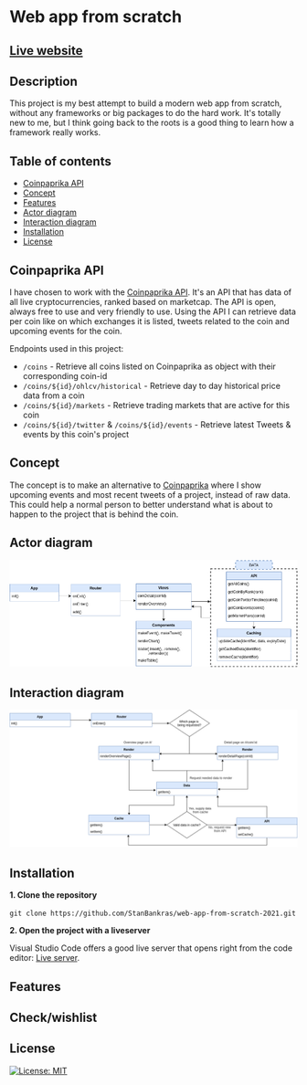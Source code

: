 # Web app from scratch

## [Live website](https://stanbankras.github.io/web-app-from-scratch-2021/)

## Description
This project is my best attempt to build a modern web app from scratch, without any frameworks or big packages to do the hard work. It's totally new to me,
but I think going back to the roots is a good thing to learn how a framework really works.

<!-- Add a nice poster image here at the end of the week, showing off your shiny frontend 📸 -->

## Table of contents
* [Coinpaprika API](https://github.com/StanBankras/web-app-from-scratch-2021#coinpaprika-api)
* [Concept](https://github.com/StanBankras/web-app-from-scratch-2021#concept)
* [Features](https://github.com/StanBankras/web-app-from-scratch-2021#features)
* [Actor diagram](https://github.com/StanBankras/web-app-from-scratch-2021#actor-diagram)
* [Interaction diagram](https://github.com/StanBankras/web-app-from-scratch-2021#interaction-diagram)
* [Installation](https://github.com/StanBankras/web-app-from-scratch-2021#installation)
* [License](https://github.com/StanBankras/web-app-from-scratch-2021#features)

## Coinpaprika API
I have chosen to work with the [Coinpaprika API](https://api.coinpaprika.com/). It's an API that has data of all live cryptocurrencies, ranked based on marketcap. The API is open, always free to use and very friendly to use. Using the API I can retrieve data per coin like on which exchanges it is listed, tweets related to the coin and upcoming events for the coin.

Endpoints used in this project:
* `/coins` - Retrieve all coins listed on Coinpaprika as object with their corresponding coin-id
* `/coins/${id}/ohlcv/historical` - Retrieve day to day historical price data from a coin
* `/coins/${id}/markets` - Retrieve trading markets that are active for this coin
* `/coins/${id}/twitter` & `/coins/${id}/events` - Retrieve latest Tweets & events by this coin's project

## Concept
The concept is to make an alternative to [Coinpaprika](https://coinpaprika.com/) where I show upcoming events and most recent tweets of a project, instead of raw data. This could help a normal person to better understand what is about to happen to the project that is behind the coin.

## Actor diagram
![Actor diagram](https://github.com/StanBankras/web-app-from-scratch-2021/blob/master/public/img/actor-diagram-2.png?raw=true)

## Interaction diagram
![Interaction diagram](https://github.com/StanBankras/web-app-from-scratch-2021/blob/master/public/img/interaction-diagram-2.png?raw=true)

## Installation
**1. Clone the repository**

```git clone https://github.com/StanBankras/web-app-from-scratch-2021.git```

**2. Open the project with a liveserver**

Visual Studio Code offers a good live server that opens right from the code editor: [Live server](https://marketplace.visualstudio.com/items?itemName=ritwickdey.LiveServer). 


## Features

## Check/wishlist

## License
[![License: MIT](https://img.shields.io/badge/License-MIT-yellow.svg)](https://opensource.org/licenses/MIT)


<!-- How about a section that describes how to install this project? 🤓 -->

<!-- ...but how does one use this project? What are its features 🤔 -->

<!-- What external data source is featured in your project and what are its properties 🌠 -->

<!-- Maybe a checklist of done stuff and stuff still on your wishlist? ✅ -->

